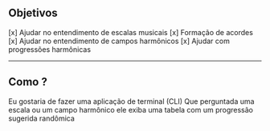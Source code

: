 ## Objetivos

[x] Ajudar no entendimento de escalas musicais
[x] Formação de acordes
[x] Ajudar no entendimento de campos harmônicos
[x] Ajudar com progressões harmônicas

------------------------------------------------------

## Como ?

Eu gostaria de fazer uma aplicação de terminal (CLI) Que perguntada uma escala ou um campo harmônico ele exiba uma tabela com um progressão sugerida randômica